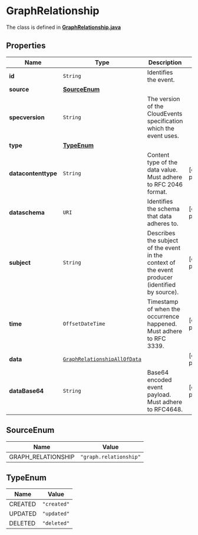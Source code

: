 

# GraphRelationship

The class is defined in **[GraphRelationship.java](../../src/main/java/org/openapitools/model/GraphRelationship.java)**

## Properties

Name | Type | Description | Notes
------------ | ------------- | ------------- | -------------
**id** | `String` | Identifies the event. | 
**source** | [**SourceEnum**](#SourceEnum) |  | 
**specversion** | `String` | The version of the CloudEvents specification which the event uses. | 
**type** | [**TypeEnum**](#TypeEnum) |  | 
**datacontenttype** | `String` | Content type of the data value. Must adhere to RFC 2046 format. |  [optional property]
**dataschema** | `URI` | Identifies the schema that data adheres to. |  [optional property]
**subject** | `String` | Describes the subject of the event in the context of the event producer (identified by source). |  [optional property]
**time** | `OffsetDateTime` | Timestamp of when the occurrence happened. Must adhere to RFC 3339. |  [optional property]
**data** | [`GraphRelationshipAllOfData`](GraphRelationshipAllOfData.md) |  |  [optional property]
**dataBase64** | `String` | Base64 encoded event payload. Must adhere to RFC4648. |  [optional property]


## SourceEnum

Name | Value
---- | -----
GRAPH_RELATIONSHIP | `"graph.relationship"`


## TypeEnum

Name | Value
---- | -----
CREATED | `"created"`
UPDATED | `"updated"`
DELETED | `"deleted"`








